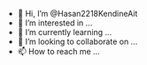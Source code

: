 - 👋 Hi, I’m @Hasan2218KendineAit
- 👀 I’m interested in ...
- 🌱 I’m currently learning ...
- 💞️ I’m looking to collaborate on ...
- 📫 How to reach me ...

<!---
Hasan2218KendineAit/Hasan2218KendineAit is a ✨ special ✨ repository because its `README.md` (this file) appears on your GitHub profile.
You can click the Preview link to take a look at your changes.
--->
